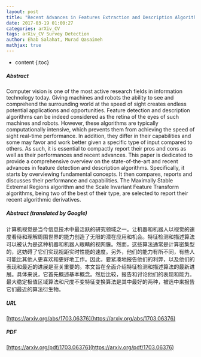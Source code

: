 ```yaml
---
layout: post
title: "Recent Advances in Features Extraction and Description Algorithms: A Comprehensive Survey"
date: 2017-03-19 01:00:27
categories: arXiv_CV
tags: arXiv_CV Survey Detection
author: Ehab Salahat, Murad Qasaimeh
mathjax: true
---
```


* content
{:toc}

##### Abstract
Computer vision is one of the most active research fields in information technology today. Giving machines and robots the ability to see and comprehend the surrounding world at the speed of sight creates endless potential applications and opportunities. Feature detection and description algorithms can be indeed considered as the retina of the eyes of such machines and robots. However, these algorithms are typically computationally intensive, which prevents them from achieving the speed of sight real-time performance. In addition, they differ in their capabilities and some may favor and work better given a specific type of input compared to others. As such, it is essential to compactly report their pros and cons as well as their performances and recent advances. This paper is dedicated to provide a comprehensive overview on the state-of-the-art and recent advances in feature detection and description algorithms. Specifically, it starts by overviewing fundamental concepts. It then compares, reports and discusses their performance and capabilities. The Maximally Stable Extremal Regions algorithm and the Scale Invariant Feature Transform algorithms, being two of the best of their type, are selected to report their recent algorithmic derivatives.

##### Abstract (translated by Google)
计算机视觉是当今信息技术中最活跃的研究领域之一。让机器和机器人以视觉的速度看待和理解周围世界的能力创造了无限的潜在应用和机会。特征检测和描述算法可以被认为是这种机器和机器人眼睛的视网膜。然而，这些算法通常是计算密集型的，这妨碍了它们实现视距实时性能的速度。另外，他们的能力有所不同，有些人可能比其他人更喜欢和更好地工作。因此，要紧凑地报告他们的利弊，以及他们的表现和最近的进展是至关重要的。本文旨在全面介绍特征检测和描述算法的最新进展。具体来说，它首先概述基本概念。然后比较，报告和讨论他们的表现和能力。最大稳定极值区域算法和尺度不变特征变换算法是其中最好的两种，被选中来报告它们最近的算法衍生物。

##### URL
[https://arxiv.org/abs/1703.06376](https://arxiv.org/abs/1703.06376)

##### PDF
[https://arxiv.org/pdf/1703.06376](https://arxiv.org/pdf/1703.06376)

